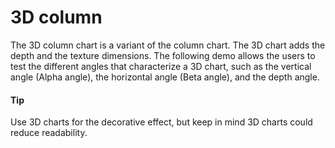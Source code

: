 # 3D column 
The 3D column chart is a variant of the column chart. The 3D chart adds the depth and the texture dimensions. The following demo allows the users to test the different angles that characterize a 3D chart, such as the vertical angle (Alpha angle), the horizontal angle (Beta angle), and the depth angle.

####  Tip
Use 3D charts for the decorative effect, but keep in mind 3D charts could reduce readability.
